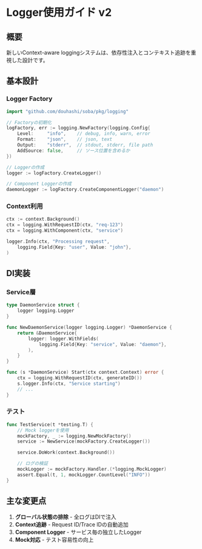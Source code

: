 # Logger使用ガイド v2

## 概要

新しいContext-aware loggingシステムは、依存性注入とコンテキスト追跡を重視した設計です。

## 基本設計

### Logger Factory

```go
import "github.com/douhashi/soba/pkg/logging"

// Factoryの初期化
logFactory, err := logging.NewFactory(logging.Config{
    Level:     "info",    // debug, info, warn, error
    Format:    "json",    // json, text
    Output:    "stderr",  // stdout, stderr, file path
    AddSource: false,     // ソース位置を含めるか
})

// Loggerの作成
logger := logFactory.CreateLogger()

// Component Loggerの作成
daemonLogger := logFactory.CreateComponentLogger("daemon")
```

### Context利用

```go
ctx := context.Background()
ctx = logging.WithRequestID(ctx, "req-123")
ctx = logging.WithComponent(ctx, "service")

logger.Info(ctx, "Processing request",
    logging.Field{Key: "user", Value: "john"},
)
```

## DI実装

### Service層

```go
type DaemonService struct {
    logger logging.Logger
}

func NewDaemonService(logger logging.Logger) *DaemonService {
    return &DaemonService{
        logger: logger.WithFields(
            logging.Field{Key: "service", Value: "daemon"},
        ),
    }
}

func (s *DaemonService) Start(ctx context.Context) error {
    ctx = logging.WithRequestID(ctx, generateID())
    s.logger.Info(ctx, "Service starting")
    // ...
}
```

### テスト

```go
func TestService(t *testing.T) {
    // Mock loggerを使用
    mockFactory, _ := logging.NewMockFactory()
    service := NewService(mockFactory.CreateLogger())

    service.DoWork(context.Background())

    // ログの検証
    mockLogger := mockFactory.Handler.(*logging.MockLogger)
    assert.Equal(t, 1, mockLogger.CountLevel("INFO"))
}
```

## 主な変更点

1. **グローバル状態の排除** - 全ログはDIで注入
2. **Context追跡** - Request ID/Trace IDの自動追加
3. **Component Logger** - サービス毎の独立したLogger
4. **Mock対応** - テスト容易性の向上